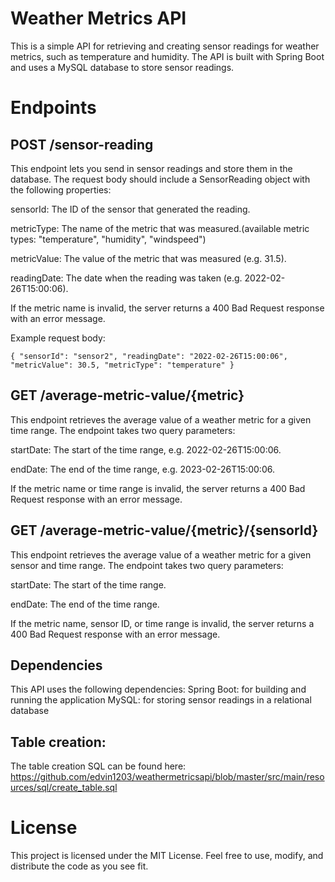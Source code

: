# Weather Metrics API
This is a simple API for retrieving and creating sensor readings for weather metrics, such as temperature and humidity. The API is built with Spring Boot and uses a MySQL database to store sensor readings.

# Endpoints
## POST /sensor-reading

This endpoint lets you send in sensor readings and store them in the database. The request body should include a SensorReading object with the following properties:

sensorId: The ID of the sensor that generated the reading.

metricType: The name of the metric that was measured.(available metric types: "temperature", "humidity", "windspeed")

metricValue: The value of the metric that was measured (e.g. 31.5).

readingDate: The date when the reading was taken (e.g. 2022-02-26T15:00:06).

If the metric name is invalid, the server returns a 400 Bad Request response with an error message.

Example request body:

`{
    "sensorId": "sensor2",
    "readingDate": "2022-02-26T15:00:06",
    "metricValue": 30.5,
    "metricType": "temperature"
}`

## GET /average-metric-value/{metric}
This endpoint retrieves the average value of a weather metric for a given time range. The endpoint takes two query parameters:

startDate: The start of the time range, e.g. 2022-02-26T15:00:06.

endDate: The end of the time range, e.g. 2023-02-26T15:00:06.

If the metric name or time range is invalid, the server returns a 400 Bad Request response with an error message.

## GET /average-metric-value/{metric}/{sensorId}
This endpoint retrieves the average value of a weather metric for a given sensor and time range. The endpoint takes two query parameters:

startDate: The start of the time range.

endDate: The end of the time range.

If the metric name, sensor ID, or time range is invalid, the server returns a 400 Bad Request response with an error message.

## Dependencies
This API uses the following dependencies:
Spring Boot: for building and running the application
MySQL: for storing sensor readings in a relational database

## Table creation: 
The table creation SQL can be found here: https://github.com/edvin1203/weathermetricsapi/blob/master/src/main/resources/sql/create_table.sql

# License
This project is licensed under the MIT License. Feel free to use, modify, and distribute the code as you see fit.